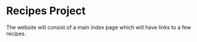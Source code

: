 # Recipes Project
The website will consist of a main index page which will have links to a few recipes.